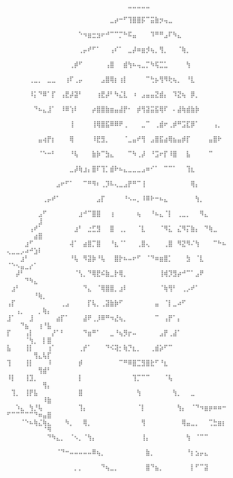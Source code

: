 ⠀⠀⠀⠀⠀⠀⠀⠀⠀⠀⠀⠀⠀⠀⠀⠀⠀⠀⠀⠀⠀⠀⠀⠀⠀⠀⠀⣀⣀⣀⣀⣀⠀⠀⠀⠀⠀⠀⠀⠀⠀⠀⠀⠀⠀⠀⠀⠀⠀⠀⠀⠀⠀⠀⠀⠀⠀⠀⠀
⠀⠀⠀⠀⠀⠀⠀⠀⠀⠀⠀⠀⠀⠀⠀⠀⠀⠀⠀⠀⠀⠀⠀⣀⡴⠒⠋⢹⣿⣿⡯⠉⣭⣷⡲⢤⣀⠀⠀⠀⠀⠀⠀⠀⠀⠀⠀⠀⠀⠀⠀⠀⠀⠀⠀⠀⠀⠀⠀
⠀⠀⠀⠀⠀⠀⠀⠀⠀⠀⠀⠀⠀⠀⠀⠀⠑⠲⣶⣒⣲⠖⠚⠉⠉⡉⠓⠯⣤⠀⠀⠀⠹⠛⠛⣠⠏⠳⣄⠀⠀⠀⠀⠀⠀⠀⠀⠀⠀⠀⠀⠀⠀⠀⠀⠀⠀⠀⠀
⠀⠀⠀⠀⠀⠀⠀⠀⠀⠀⠀⠀⠀⠀⠀⠀⢀⡤⠞⠋⠁⠀⠀⢠⠎⠁⠀⣀⡼⠶⣶⡺⢦⡀⢻⡀⠀⠀⠈⢷⡀⠀⠀⠀⠀⠀⠀⠀⠀⠀⠀⠀⠀⠀⠀⠀⠀⠀⠀
⠀⠀⠀⠀⠀⠀⠀⠀⠀⠀⠀⠀⠀⠀⢀⡾⠋⠀⠀⠀⠀⠀⢠⣿⠀⠀⣾⢳⠦⢤⣀⡉⠳⢯⣉⣁⠀⠀⠀⠀⢳⠀⠀⠀⠀⠀⠀⠀⠀⠀⠀⠀⠀⠀⠀⠀⠀⠀⠀
⠀⠀⠀⠀⠀⢀⣀⡀⠀⣀⣀⠀⠀⢰⠏⢀⡤⠀⠀⠀⠀⣠⣿⢿⡆⢰⡇⠀⠀⠀⠀⠉⢓⡦⢻⠻⢗⢦⡀⠀⠘⣇⠀⠀⠀⠀⠀⠀⠀⠀⠀⠀⠀⠀⠀⠀⠀⠀⠀
⠀⠀⠀⠀⠀⠸⡅⠙⠿⠁⡏⠀⢠⣟⡼⣽⠃⠀⠀⠀⢰⣟⡼⠃⠳⣌⣇⠀⠰⠀⣠⣤⣤⣝⣾⡄⠀⠹⣝⢦⠀⡿⡀⠀⠀⠀⠀⠀⠀⠀⠀⠀⠀⠀⠀⠀⠀⠀⠀
⠀⠀⠀⠀⠀⠀⠙⠦⣄⣸⠁⠀⠸⠿⢱⠇⠀⠀⠀⡴⣿⣿⣷⣶⣤⣼⡟⠂⠀⡾⢻⣽⣭⣯⢿⠏⠀⠄⣼⢷⣾⣷⡷⠀⠀⠀⠀⠀⠀⠀⠀⠀⠀⠀⠀⠀⠀⠀⠀
⠀⠀⠀⠀⠀⠀⠀⠀⠀⠀⠀⠀⠀⠀⢸⠀⠀⠀⠀⢸⢿⣿⣯⠿⠿⠟⢀⠀⠀⠀⣀⠉⠀⢀⣾⠖⢀⡾⠛⣩⣏⡿⠁⠀⠀⠀⢠⡀⠀⠀⠀⠀⠀⠀⠀⠀⠀⠀⠀
⠀⠀⠀⠀⠀⠀⠀⣤⢴⡟⡆⠀⠀⠀⢿⠀⠀⠀⠀⠸⣟⣻⡀⠀⠀⠀⠈⣀⣤⠞⢻⠀⣠⣿⣯⣴⢿⣦⣤⡾⡏⠀⠀⠀⠀⣤⣿⠗⠀⠀⠀⠀⠀⠀⠀⠀⠀⠀⠀
⠀⠀⠀⠀⠀⠀⠀⠈⠑⠒⠃⠀⠀⠀⠘⢧⠀⠀⠀⣷⡷⠉⣳⣄⠀⠀⠀⠉⠳⢀⡼⠀⠘⣩⠖⡏⠸⣿⠀⠀⣧⠀⠀⠀⠀⠉⠀⠀⠀⠀⠀⠀⠀⠀⠀⠀⠀⠀⠀
⠀⠀⠀⠀⠀⠀⠀⠀⠀⠀⠀⠀⠀⠀⣀⡼⢷⣰⡄⣿⠏⢹⡁⣾⠗⠦⣄⣀⣀⣀⣠⠶⠊⠁⠀⠉⠉⠁⠀⠀⢹⣆⠀⠀⠀⠀⠀⠀⠀⠀⠀⠀⠀⠀⠀⠀⠀⠀⠀
⠀⠀⠀⠀⠀⠀⠀⠀⠀⠀⠀⣠⠖⠋⠁⠀⠀⠉⠛⠻⠆⢀⡹⠧⢄⣀⣠⡟⠛⠉⢸⠀⠀⠀⠀⠀⠀⠀⠀⠀⠀⢿⡄⠀⠀⠀⠀⠀⠀⠀⠀⠀⠀⠀⠀⠀⠀⠀⠀
⠀⠀⠀⠀⠀⠀⠀⠀⢀⡤⠞⠁⠀⠀⠀⠀⠀⠀⠀⠀⣠⡏⠀⠀⠀⠀⠘⠢⠤⡀⠸⠿⠗⠒⠦⣄⠀⠀⠀⠀⠀⠀⢳⡀⠀⠀⠀⠀⠀⠀⠀⠀⠀⠀⠀⠀⠀⠀⠀
⠀⠀⠀⠀⠀⠀⠀⣠⠋⠀⠀⠀⠀⠀⠀⠀⣰⠚⠉⣿⣿⠀⠀⢰⠀⠀⠀⠀⠀⢦⠀⠀⠘⠦⣄⠈⡇⠀⢀⣀⡀⠀⠀⠻⣄⠀⠀⠀⠀⠀⠀⠀⠀⠀⠀⠀⣸⠀⠀
⠀⠀⠀⠀⠀⢠⠞⠁⠀⠀⠀⠀⠀⠀⠀⣰⠃⠀⣐⣋⣻⠀⠀⣿⠀⢀⡀⠀⠀⠈⣇⠀⠀⠀⠈⠻⣅⠀⣌⠻⡍⣷⡄⠀⠙⢷⣀⠀⠀⠀⠀⠀⠀⠀⠀⣴⣿⠀⠀
⠀⠀⠀⠀⣰⠋⠀⠀⠀⠀⠀⠀⠀⠀⢼⠁⠀⣴⣿⡉⣿⠀⠀⠘⣆⠈⠁⠀⠀⢀⣿⢄⠀⠀⠀⢀⣿⠀⠻⣝⠻⠌⢳⠀⠀⠀⠉⠓⠦⢄⣀⣀⡠⠴⠚⣱⠇⠀⠀
⠀⠀⠀⣰⠃⠀⠀⠀⠀⠀⠀⠀⠀⠀⠘⢧⠀⠻⣽⡷⠘⢧⠀⠀⣿⡗⠦⠤⠖⠋⠀⠈⠙⠶⣶⣿⡁⠀⠀⠀⣳⠀⠈⣇⠀⠀⠀⠀⠀⠈⠑⠢⣤⣀⡔⠁⠀⠀⠀
⠀⠀⡼⠃⠀⠀⠀⠀⠀⠀⠀⠀⠀⠀⠀⠈⢣⡀⠙⢿⣟⠮⣷⣀⡗⢿⡀⠀⠀⠀⠀⠀⠀⠀⢸⢾⡹⣻⡴⠚⠉⠁⣠⠟⠀⠀⠀⠀⠀⠀⠀⠀⠀⠙⠳⣄⠀⠀⠀
⠀⣰⠃⠀⠀⠀⠀⠀⠀⠀⠀⠀⠀⠀⠀⠀⠀⠙⣄⠀⠈⢿⣿⣿⡀⣰⠇⠀⠀⠀⠀⠀⠀⠀⠈⢷⢻⠃⠀⢀⡠⠞⠁⠀⠀⠀⠀⠀⠀⠀⠀⠀⠀⠀⠀⠘⢷⡀⠀
⢠⡏⠀⠀⠀⠀⠀⠀⠀⠀⠀⠀⢀⣠⠀⠀⠀⠀⡏⢧⡀⢀⣽⣷⡷⠋⠀⠀⠀⠀⠀⠀⠀⣤⠀⠈⡇⣀⠴⠋⠀⠀⠀⠀⠀⠀⠀⠀⠀⠀⠀⢠⡀⠀⠀⠀⡀⢷⡄
⣸⠁⠀⠀⠀⣸⠀⠀⠀⠀⠀⣴⡏⠁⠀⠀⠀⣼⠟⢀⡸⠿⠛⠲⣜⢦⡀⠀⠀⠀⠀⠀⠀⠉⠀⢠⡟⠁⡄⠀⠀⠀⠀⠀⠀⠀⠀⠀⠀⠀⠀⠀⠙⣦⠀⠀⢰⠘⣧
⡏⠀⠀⠀⢠⡇⠀⠀⠀⠀⡜⠁⠃⠀⠀⠀⠀⠙⣶⠛⠁⠀⠀⣀⠘⢦⡻⡖⠤⠀⠀⠀⠀⠀⣠⡟⢀⣼⠁⠀⠀⠀⠀⠀⠀⠀⠀⠀⠀⠀⠀⠀⠀⠈⢳⡀⠀⡇⣿
⣧⠀⠀⠀⢸⡇⠀⠀⠀⢰⠁⠀⠀⠀⠀⠀⢀⡞⠁⠀⠀⠀⠙⠪⢽⡂⢷⡙⣆⡀⠀⠀⢀⣾⡵⠋⠉⠀⠀⠀⠀⠀⠀⠀⠀⠀⠀⠀⠀⠀⠀⠀⠀⠀⠀⢻⣄⢧⡏
⢹⠀⠀⠀⢸⡇⠀⠀⠀⠸⠀⠀⠀⠀⠀⠀⡾⠀⠀⠀⠀⠀⠀⠀⠀⠉⠛⠿⣿⣉⣻⣿⣗⠋⠘⣆⠀⠀⠀⠀⠀⠀⠀⠀⠀⠀⠀⠀⠀⠀⠀⠀⠀⠀⠀⠀⢻⣾⠃
⠸⡇⠀⠀⢸⣹⡀⠀⠀⠀⠀⠀⠀⠀⠀⠀⡇⠀⠀⠀⠀⠀⠀⠀⠀⠀⠀⠀⢹⡉⠉⠉⠀⠀⠀⠈⢧⠀⠀⠀⠀⠀⠀⠀⠀⠀⠀⠀⠀⠀⠀⠀⠀⠀⠀⠀⠀⢻⡄
⠀⢹⡀⠀⢸⡟⣧⠀⠀⠀⠀⠀⠀⠀⠀⠀⣿⠀⠀⠀⠀⠀⠀⠀⠀⠀⠀⠀⠀⢳⠀⠀⠀⠀⠀⠀⠀⢳⡀⠀⠀⣀⠀⠀⠀⠀⠀⠀⠀⠀⠀⠀⠀⠀⠀⠀⠀⠸⣷
⠀⠀⠱⣄⠀⢳⡘⢧⠀⠀⠀⠀⠀⠀⠀⠀⢹⡄⠀⠀⠀⠀⠀⠀⠀⠀⠀⠀⠀⠈⡇⠀⠀⠀⠀⠀⠀⠀⢳⡄⠀⠈⠙⠲⣶⡶⠶⠶⠒⠋⠉⠉⠉⠉⠉⠙⠶⣤⣿
⠀⠀⠀⠈⠑⠦⢷⣌⢷⣄⠀⠀⠀⠳⡀⠀⠀⢿⡀⠀⠀⠀⠀⠀⠀⠀⠀⠀⠀⠀⢻⠀⠀⠀⠀⠀⠀⠀⠀⢿⣤⣀⡀⠀⠀⢉⣓⣶⡆⠀⠀⠀⠀⠀⠀⠀⠀⠈⠻
⠀⠀⠀⠀⠀⠀⠀⠀⠀⠙⠳⣄⡀⠀⠈⠢⡀⠈⢳⡄⠀⠀⠀⠀⠀⠀⠀⠀⠀⠀⢸⡄⠀⠀⠀⠀⠀⠀⠀⠀⢳⠀⠈⠉⠉⠀⠀⠀⠀⠀⠀⠀⠀⠀⠀⠀⠀⠀⠀
⠀⠀⠀⠀⠀⠀⠀⠀⠀⠀⠀⠈⠙⠒⠤⠤⠤⠤⠤⠿⢦⡀⠀⠀⠀⠀⠀⠀⠀⠀⠀⣷⡀⠀⠀⠀⠀⠀⠀⠀⠘⡆⣢⡤⣄⠀⠀⠀⠀⠀⠀⠀⠀⠀⠀⠀⠀⠀⠀
⠀⠀⠀⠀⠀⠀⠀⠀⠀⠀⠀⠀⠀⠀⠀⡀⡀⠀⠀⠀⠀⠙⢦⣀⡀⠀⠀⠀⠀⠀⠀⣿⠙⣦⡀⠀⠀⠀⠀⠀⠀⡇⠋⠉⣽⠀⠀⠀⠀⠀⠀⠀⠀⠀⠀⠀⠀⠀⠀
<!---
NSFW-USER/NSFW-USER is a ✨ special ✨ repository because its `README.md` (this file) appears on your GitHub profile.
You can click the Preview link to take a look at your changes.
--->
